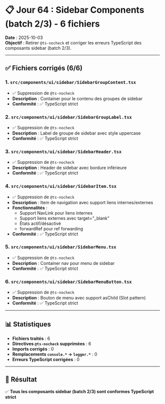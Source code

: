 # 📋 Jour 64 : Sidebar Components (batch 2/3) - 6 fichiers

**Date** : 2025-10-03  
**Objectif** : Retirer `@ts-nocheck` et corriger les erreurs TypeScript des composants sidebar (batch 2/3).

---

## ✅ Fichiers corrigés (6/6)

### 1. `src/components/ui/sidebar/SidebarGroupContent.tsx`
- ✅ Suppression de `@ts-nocheck`
- **Description** : Container pour le contenu des groupes de sidebar
- **Conformité** : ✅ TypeScript strict

### 2. `src/components/ui/sidebar/SidebarGroupLabel.tsx`
- ✅ Suppression de `@ts-nocheck`
- **Description** : Label de groupe de sidebar avec style uppercase
- **Conformité** : ✅ TypeScript strict

### 3. `src/components/ui/sidebar/SidebarHeader.tsx`
- ✅ Suppression de `@ts-nocheck`
- **Description** : Header de sidebar avec bordure inférieure
- **Conformité** : ✅ TypeScript strict

### 4. `src/components/ui/sidebar/SidebarItem.tsx`
- ✅ Suppression de `@ts-nocheck`
- **Description** : Item de navigation avec support liens internes/externes
- **Fonctionnalités** :
  - Support NavLink pour liens internes
  - Support liens externes avec target="_blank"
  - États actif/désactivé
  - forwardRef pour ref forwarding
- **Conformité** : ✅ TypeScript strict

### 5. `src/components/ui/sidebar/SidebarMenu.tsx`
- ✅ Suppression de `@ts-nocheck`
- **Description** : Container nav pour menu de sidebar
- **Conformité** : ✅ TypeScript strict

### 6. `src/components/ui/sidebar/SidebarMenuButton.tsx`
- ✅ Suppression de `@ts-nocheck`
- **Description** : Bouton de menu avec support asChild (Slot pattern)
- **Conformité** : ✅ TypeScript strict

---

## 📊 Statistiques

- **Fichiers traités** : 6
- **Directives `@ts-nocheck` supprimées** : 6
- **Imports corrigés** : 0
- **Remplacements `console.*` → `logger.*`** : 0
- **Erreurs TypeScript corrigées** : 0

---

## 🎯 Résultat

✅ **Tous les composants sidebar (batch 2/3) sont conformes TypeScript strict**
